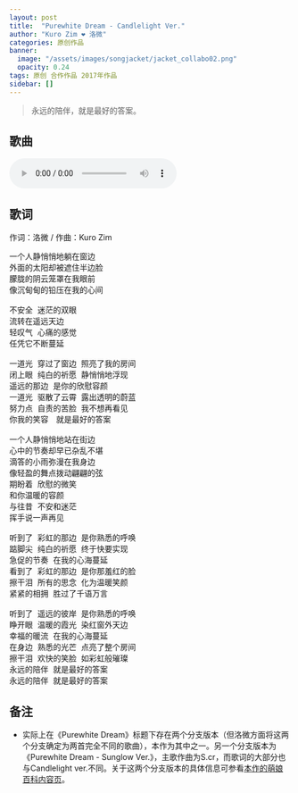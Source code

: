 ```yaml
---
layout: post
title:  "Purewhite Dream - Candlelight Ver."
author: "Kuro Zim ❤ 洛微"
categories: 原创作品
banner: 
  image: "/assets/images/songjacket/jacket_collabo02.png"
  opacity: 0.24
tags: 原创 合作作品 2017年作品
sidebar: []
---
```


>  永远的陪伴，就是最好的答案。

## 歌曲

<audio controls>
	<source src="/assets/audio/collab02.mp3" type="audio/mp3">
</audio>

## 歌词

作词：洛微 / 作曲：Kuro Zim


<pre>
一个人静悄悄地躺在窗边
外面的太阳却被遮住半边脸
朦胧的阴云笼罩在我眼前
像沉甸甸的铅压在我的心间

不安全 迷茫的双眼
流转在遥远天边
轻叹气 心痛的感觉
任凭它不断蔓延

一道光 穿过了窗边 照亮了我的房间
闭上眼 纯白的祈愿 静悄悄地浮现
遥远的那边 是你的欣慰容颜
一道光 驱散了云霄 露出透明的蔚蓝
努力点 自责的苦脸 我不想再看见
你我的笑容　就是最好的答案

一个人静悄悄地站在街边
心中的节奏却早已杂乱不堪
滴答的小雨弥漫在我身边
像轻盈的舞点拨动翩翩的弦
期盼着 欣慰的微笑
和你温暖的容颜
与往昔 不安和迷茫
挥手说一声再见

听到了 彩虹的那边 是你熟悉的呼唤
踮脚尖 纯白的祈愿 终于快要实现
急促的节奏 在我的心海蔓延
看到了 彩虹的那边 是你那羞红的脸
擦干泪 所有的思念 化为温暖笑颜
紧紧的相拥 胜过了千语万言

听到了 遥远的彼岸 是你熟悉的呼唤
睁开眼 温暖的霞光 染红窗外天边
幸福的暖流 在我的心海蔓延
在身边 熟悉的光芒 点亮了整个房间
擦干泪 欢快的笑脸 如彩虹般璀璨
永远的陪伴 就是最好的答案
永远的陪伴 就是最好的答案
</pre>

## 备注

* 实际上在《Purewhite Dream》标题下存在两个分支版本（但洛微方面将这两个分支确定为两首完全不同的歌曲），本作为其中之一。另一个分支版本为《Purewhite Dream - Sunglow Ver.》，主歌作曲为S.cr，而歌词的大部分也与Candlelight ver.不同。关于这两个分支版本的具体信息可参看[本作的萌娘百科内容页](https://zh.moegirl.org.cn/Purewhite_Dream)。
